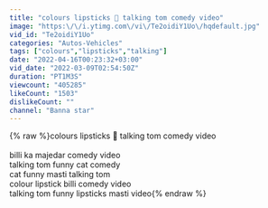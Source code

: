 ```yaml
---
title: "colours lipsticks 💄 talking tom comedy video"
image: "https:\/\/i.ytimg.com\/vi\/Te2oidiY1Uo\/hqdefault.jpg"
vid_id: "Te2oidiY1Uo"
categories: "Autos-Vehicles"
tags: ["colours","lipsticks","talking"]
date: "2022-04-16T00:23:32+03:00"
vid_date: "2022-03-09T02:54:50Z"
duration: "PT1M3S"
viewcount: "405285"
likeCount: "1503"
dislikeCount: ""
channel: "Banna star"
---
```

{% raw %}colours lipsticks 💄 talking tom comedy video <br /><br />billi ka majedar comedy video <br />talking tom funny cat comedy <br />cat funny masti talking tom<br />colour lipstick billi comedy video <br />talking tom funny lipsticks masti video{% endraw %}
